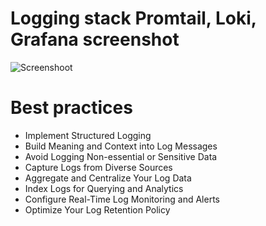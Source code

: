 # Logging stack Promtail, Loki, Grafana screenshot

![Screenshoot](https://raw.githubusercontent.com/behouba/devOpsLab/lab7_submission/monitoring/screenshots/lab7.png)


# Best practices

- Implement Structured Logging
- Build Meaning and Context into Log Messages
- Avoid Logging Non-essential or Sensitive Data
- Capture Logs from Diverse Sources
- Aggregate and Centralize Your Log Data
- Index Logs for Querying and Analytics
- Configure Real-Time Log Monitoring and Alerts
- Optimize Your Log Retention Policy